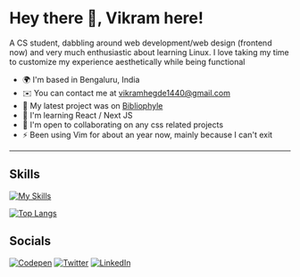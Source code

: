 # Hey there 👋, Vikram here!

A CS student, dabbling around web development/web design (frontend now) and very much enthusiastic about learning Linux. I love taking my time to customize my experience aesthetically while being functional

* 🌍  I'm based in Bengaluru, India
* ✉️  You can contact me at [vikramhegde1440@gmail.com](mailto:vikramhegde1440@gmail.com)
* 🚀  My latest project was on [Bibliophyle](https://bibliophyle.vercel.app)
* 🧠  I'm learning React / Next JS
* 🤝  I'm open to collaborating on any css related projects
* ⚡  Been using Vim for about an year now, mainly because I can't exit
---

## Skills

[![My Skills](https://skillicons.dev/icons?i=html,css,sass,tailwind,js,react,svelte,figma,vim&theme=dark)](https://skillicons.dev)

[![Top Langs](https://github-readme-stats.vercel.app/api/top-langs/?username=Vikram-Hegde&layout=compact&theme=github_dark)]()

## Socials

[![Codepen](https://img.shields.io/badge/codepen-white?&style=for-the-badge&logo=codepen&logoColor=black)](https://codepen.io/vikramcodes) [![Twitter](https://img.shields.io/badge/-twitter-white?style=for-the-badge&logo=twitter)](https://twitter.com/VikramCodes) [![LinkedIn](https://img.shields.io/badge/-linkedin-white?style=for-the-badge&logo=linkedin&logoColor=blue)](https://www.linkedin.com/in/vikramcodes/)



<!--
**Vikram-Hegde/Vikram-Hegde** is a ✨ _special_ ✨ repository because its `README.md` (this file) appears on your GitHub profile.

Here are some ideas to get you started:

- 🔭 I’m currently working on ...
- 🌱 I’m currently learning ...
- 👯 I’m looking to collaborate on ...
- 🤔 I’m looking for help with ...
- 💬 Ask me about ...
- 📫 How to reach me: ...
- 😄 Pronouns: ...
- ⚡ Fun fact: ...
-->
